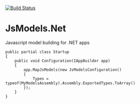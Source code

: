 [![Build Status](https://dev.azure.com/ucdavis/JsModels.Net/_apis/build/status/ucdavis.JsModels.Net?branchName=master)](https://dev.azure.com/ucdavis/JsModels.Net/_build/latest?definitionId=21&branchName=master)

# JsModels.Net
Javascript model building for .NET apps

    public partial class Startup
    {
        public void Configuration(IAppBuilder app)
        {
            app.MapJsModels(new JsModelsConfiguration()
            {
                Types = typeof(MyModelsAssembly).Assembly.ExportedTypes.ToArray()
            });
        }
    }
